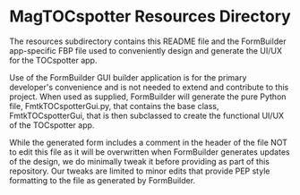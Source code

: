 # MagTOCspotter Resources Directory
The resources subdirectory contains this README file and the FormBuilder app-specific FBP file used to conveniently design and generate the UI/UX for the TOCspotter app.

Use of the FormBuilder GUI builder application is for the primary developer's convenience and is not needed to extend and contribute to this project. When used as supplied, FormBuilder will generate the pure Python file, FmtkTOCspotterGui.py, that contains the base class, FmtkTOCspotterGui, that is then subclassed to create the functional UI/UX of the TOCspotter app.

While the generated form includes a comment in the header of the file NOT to edit this file as it will be overwritten when FormBuilder generates updates of the design, we do minimally tweak it before providing as part of this repository. Our tweaks are limited to minor edits that provide PEP style formatting to the file as generated by FormBuilder.
